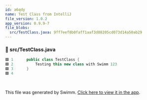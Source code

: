 ```yaml
---
id: a6qdy
name: Test Class from IntelliJ
file_version: 1.0.2
app_version: 0.9.9-7
file_blobs:
  src/TestClass.java: 9ff7eef8b0faff1aaf3d08205cd073d14a50ab29
---
```




<!-- NOTE-swimm-snippet: the lines below link your snippet to Swimm -->
### 📄 src/TestClass.java
```java
🟩 1      public class TestClass {
🟩 2          Testing this new class with Swimm 123
🟩 3      }
🟩 4      
```

<br/>

This file was generated by Swimm. [Click here to view it in the app](https://app.swimm.io/repos/Z2l0aHViJTNBJTNBVGVzdC1yZXBvJTNBJTNBd3QwMDE=/docs/a6qdy).